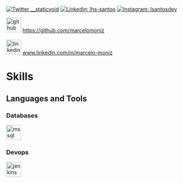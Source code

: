 <a href="https://twitter.com/marcelo_moniz" rel="nofollow"><img src="https://camo.githubusercontent.com/5121af245cd7f3ca12f672609e6b730055f3f22e928eaaf94fdf3ba8215d194d/68747470733a2f2f696d672e736869656c64732e696f2f62616467652f2d547769747465722d3144413146323f7374796c653d666f722d7468652d6261646765266c6f676f3d74776974746572266c6f676f436f6c6f723d7768697465266c696e6b3d68747470733a2f2f747769747465722e6c73616e746f732e646576" alt="Twitter __staticvoid" data-canonical-src="https://img.shields.io/badge/-Twitter-1DA1F2?style=for-the-badge&amp;logo=twitter&amp;logoColor=white&amp;link=https://twitter.lsantos.dev" style="max-width: 100%;"></a>
<a href="https://www.linkedin.com/in/marcelo-moniz" rel="nofollow"><img src="https://camo.githubusercontent.com/b1971d2b988114b88a4e0af2e1638636ea01ca04016c4f988c452c24897a35d8/68747470733a2f2f696d672e736869656c64732e696f2f62616467652f2d4c696e6b6564496e2d3030373742353f7374796c653d666f722d7468652d6261646765266c6f676f3d6c696e6b6564696e266c6f676f436f6c6f723d7768697465266c696e6b3d68747470733a2f2f6c696e6b6564696e2e6c73616e746f732e646576" alt="Linkedin: lhs-santos" data-canonical-src="https://img.shields.io/badge/-LinkedIn-0077B5?style=for-the-badge&amp;logo=linkedin&amp;logoColor=white&amp;link=https://linkedin.lsantos.dev" style="max-width: 100%;"></a>
<a href="https://www.instagram.com/marcelo_kabelo" rel="nofollow"><img src="https://camo.githubusercontent.com/acaa286597b43c96dc02b69b90de15a65c52063e31835b763a061cc815f64bac/68747470733a2f2f696d672e736869656c64732e696f2f62616467652f2d496e7374616772616d2d2532334534343035463f7374796c653d666f722d7468652d6261646765266c6f676f3d696e7374616772616d266c6f676f436f6c6f723d7768697465" alt="Instagram: lsantosdev" data-canonical-src="https://img.shields.io/badge/-Instagram-%23E4405F?style=for-the-badge&amp;logo=instagram&amp;logoColor=white" style="max-width: 100%;"></a>
<!--a href="https://youtube.lsantos.dev" rel="nofollow"><img src="https://camo.githubusercontent.com/1f41d92e37b274762428d9a82fca915288c6cc935b4cc37fc2d449fda7f42245/68747470733a2f2f696d672e736869656c64732e696f2f62616467652f596f75547562652d4646303030303f7374796c653d666f722d7468652d6261646765266c6f676f3d796f7574756265266c6f676f436f6c6f723d7768697465266c696e6b3d68747470733a2f2f796f75747562652e6c73616e746f732e646576" alt="Youtube Lucas Santos" data-canonical-src="https://img.shields.io/badge/YouTube-FF0000?style=for-the-badge&amp;logo=youtube&amp;logoColor=white&amp;link=https://youtube.lsantos.dev" style="max-width: 100%;"></a>
<a href="mailto:hello@lsantos.dev"><img src="https://camo.githubusercontent.com/9416eebd26dd4108d673d22544a8218f70bd3d17fe8b4e98b850ef5fc8b6ce29/68747470733a2f2f696d672e736869656c64732e696f2f62616467652f2d456d61696c2d2532333333333f7374796c653d666f722d7468652d6261646765266c6f676f3d676d61696c266c6f676f436f6c6f723d7768697465" alt="Email" data-canonical-src="https://img.shields.io/badge/-Email-%23333?style=for-the-badge&amp;logo=gmail&amp;logoColor=white" style="max-width: 100%;"></a>
<a href="https://telegram.lsantos.dev" rel="nofollow"><img src="https://camo.githubusercontent.com/1f06de3061d9d2208555ce2e93c6b9c53f5d464368121bc7e1dd3a90914b4b1a/68747470733a2f2f696d672e736869656c64732e696f2f62616467652f2d54656c656772616d2d3030383843433f7374796c653d666f722d7468652d6261646765266c6f676f3d74656c656772616d266c6f676f436f6c6f723d7768697465" alt="Telegram" data-canonical-src="https://img.shields.io/badge/-Telegram-0088CC?style=for-the-badge&amp;logo=telegram&amp;logoColor=white" style="max-width: 100%;"></a-->

</p>

[<img src='https://cdn.jsdelivr.net/npm/simple-icons@3.0.1/icons/github.svg' alt='github' height='40'>](https://github.com/marcelomoniz) https://github.com/marcelomoniz
<br/>
<br/>
[<img src='https://cdn.jsdelivr.net/npm/simple-icons@3.0.1/icons/linkedin.svg' alt='linkedin' height='40'>](www.linkedin.com/in/marcelo-moniz) www.linkedin.com/in/marcelo-moniz

# Skills
<!--h3 align="left">Languages and Tools:</h3-->
## Languages and Tools
### Databases
<p align="left"> 
<a href="https://www.microsoft.com/en-us/sql-server" target="_blank"> 
  <img src="https://www.svgrepo.com/show/303229/microsoft-sql-server-logo.svg" alt="mssql" width="40" height="40"/> 
</a> 
</p>

### Devops
<p align="left"> 
<a href="https://www.jenkins.io" target="_blank"> 
  <img src="https://www.vectorlogo.zone/logos/jenkins/jenkins-icon.svg" alt="jenkins" width="40" height="40"/> </a>  
</a> 
</p>

<!-- 
geradores
https://rahuldkjain.github.io/gh-profile-readme-generator/
https://arturssmirnovs.github.io/github-profile-readme-generator/
https://www.youtube.com/watch?v=9RZblj1uQ_0
-->

<!--
**marcelomoniz/marcelomoniz** is a ✨ _special_ ✨ repository because its `README.md` (this file) appears on your GitHub profile.

Here are some ideas to get you started:

- 🔭 I’m currently working on ...
- 🌱 I’m currently learning ...
- 👯 I’m looking to collaborate on ...
- 🤔 I’m looking for help with ...
- 💬 Ask me about ...
- 📫 How to reach me: ...
- 😄 Pronouns: ...
- ⚡ Fun fact: ...
-->
